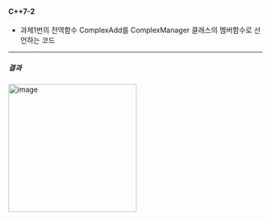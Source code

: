 #### C++7-2
 * 과제1번의 전역함수 ComplexAdd를 ComplexManager 클래스의 멤버함수로 선언하는 코드
---
##### 결과
<img width="254" alt="image" src="https://github.com/user-attachments/assets/cabaf01a-c714-4f72-acc7-b47c514c1bcd">
